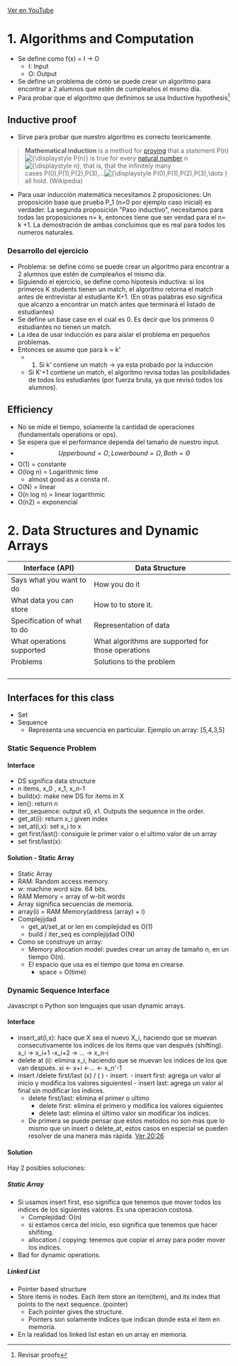 [Ver en YouTube](https://youtu.be/ZA-tUyM_y7s?list=PLUl4u3cNGP63EdVPNLG3ToM6LaEUuStEY)


# 1. Algorithms and Computation

- Se define como f(x) =  I -> O
	- I: Input
	- O: Output
- Se define un problema de cómo se puede crear un algoritmo para encontrar a 2 alumnos que estén de cumpleaños el mismo día.
- Para probar que el algoritmo que definimos se usa  Inductive hypothesis[^1]  

## Inductive proof
- Sirve para probar que nuestro algoritmo es correcto teoricamente.
> **Mathematical induction** is a method for [proving](https://en.wikipedia.org/wiki/Mathematical_proof "Mathematical proof") that a statement P(n)![{\displaystyle P(n)}](https://wikimedia.org/api/rest_v1/media/math/render/svg/5e303d2c14cd399b6f52b468c9fd44a542bed422) is true for every [natural number](https://en.wikipedia.org/wiki/Natural_number "Natural number") n![{\displaystyle n}](https://wikimedia.org/api/rest_v1/media/math/render/svg/a601995d55609f2d9f5e233e36fbe9ea26011b3b), that is, that the infinitely many cases P(0),P(1),P(2),P(3),…![{\displaystyle P(0),P(1),P(2),P(3),\dots }](https://wikimedia.org/api/rest_v1/media/math/render/svg/2b711489e1c1a6623f75d4cb531a06f8204cf65b)  all hold. (Wikipedia)
- Para usar inducción matemática necesitamos 2 proposiciones: Un proposición base que prueba P_1  (n=0 por ejemplo caso inicial) es verdader. La segunda proposición "Paso inductivo",  necesitamos para todas las proposiciones n= k, entonces tiene que ser verdad para el n= k +1. La demostración de ambas concluimos que es real para todos los numeros naturales.

### Desarrollo del ejercicio 
- Problema: se define cómo se puede crear un algoritmo para encontrar a 2 alumnos que estén de cumpleaños el mismo día.
- Siguiendo el ejercicio, se define como hipotesis inductiva: si los primeros K students tienen un match, el algoritmo retorna el match antes de entrevistar al estudiante K+1. (En otras palabras eso significa que alcanzo a encontrar un match antes que terminará el listado de estudiantes)
- Se define un base case en el cual es 0. Es decir que los primeros 0 estudiantes no tienen un match.
- La idea de usar inducción  es para aislar el problema en pequeños problemas.
- Entonces se asume que para k = k'
	- 1. Si k' contiene un match -> ya esta probado por la inducción
	- Si K'+1 contiene un match, el algoritmo revisa todas las posibilidades de todos los estudiantes (por fuerza bruta, ya que revisó todos los alumnos).


## Efficiency
- No se mide el tiempo, solamente la cantidad de operaciones (fundamentals operations or ops).
- Se espera que el performance dependa del tamaño de nuestro input.
-  $$Upperbound=O , Lower bound = \Omega, Both= \Theta $$
- O(1) = constante
- O(log n) = Logarithmic time
	- almost good as a consta nt.
- O(N) = linear
- O(n log n) = linear logarithmic
- O(n2) = exponencial

# 2. Data Structures and Dynamic Arrays

| Interface (API)             | Data Structure                                     |
| --------------------------- | -------------------------------------------------- |
| Says what you want to do    | How you do it                                      |
| What data you can store     | How to to store it.                                |
| Specification of what to do | Representation of data                             |
| What operations supported   | What algorithms are supported for those operations |
| Problems                    | Solutions to the problem                           |
|                             |                                                    |
|                             |                                                    |
|                             |                                                    |
|                             |                                                    |

## Interfaces for this class
- Set
- Sequence
	- Representa una secuencia en particular. Ejemplo un array: [5,4,3,5]

### Static Sequence Problem
#### Interface
- DS significa data structure
- n items, x_0 , x_1, x_n-1
- build(x): make new DS for items in X
- len(): return n
- iter_sequence: output x0, x1. Outputs the sequence in the order.
- get_at(i): return x_i given index
- set_at(i,x): set x_i to  x
- get first/last(): consiguie le primer valor o el ultimo valor de un array
- set first/last(x): 
#### Solution  - Static Array
 - Static Array
 - RAM: Random access memory.
 - w: machine word size. 64 bits.
 - RAM Memory = array of w-bit words
 - Array significa secuencias de memoria.
 - array(i) = RAM Memory(address (array) + i)
 - Complejijdad
	 - get_at/set_at or len en complejidad es O(1)
	 - build / iter_seq es complejijdad O(N)
 - Como se construye un array:
	 - Memory allocation model: puedes crear un array de tamaño n, en un tiempo  O(n).
	 - El espacio que usa es el tiempo que toma en crearse. 
		 - space = O(time)



### Dynamic Sequence Interface
Javascript o Python son lenguajes que usan dynamic arrays.

#### Interface
- insert_at(i,x): hace que X sea el nuevo X_i, haciendo que se muevan consecutivamente los indices de los items que van después (shifting). x_i -> x_i+1 -x_i+2 -> ... -> x_n-i 
- delete at (i): elimina x_i, haciendo que se muevan los indices de los que van después. xi <- x+i <-... <- x_n'-1 
- insert /delete first/last (x)  / ( )
		- insert:
			- insert first: agrega un valor al inicio  y modifica los valores siguientesl
			- insert last: agrega un valor al final sin modificar los indices.
	- delete first/last: elimina el primer o ultimo
		- delete first: elimina el primero y modifica los valores siguientes
		- delete last: elimina el último valor sin modificar los indices.
	- De primera se puede pensar que estos metodos no son mas que lo mismo que un insert o delete_at, estos casos en especial se pueden resolver de una manera más rápida. [Ver 20:26](https://youtu.be/CHhwJjR0mZA?t=1226)

#### Solution 
Hay 2 posibles soluciones:

#####  Static Array
- Si usamos insert first, eso significa que tenemos que mover todos los indices de los siguientes valores. Es una operacion costosa. 
	- Complejidad: O(n) 
	- si estamos cerca del inicio, eso significa que tenemos que hacer shifiting.
	- allocation  / copying: tenemos que copiar el array para poder mover los indices. 
- Bad for dynamic operations.
##### Linked List
- Pointer based structure
- Store items in nodes. Each item store an item(item), and its index that points  to the next sequence. (pointer) 
	- Each pointer gives the structure.
	- Pointers son solamente indices que indican donde esta el item en memoria. 
- En la realidad los linked list estan en un array en memoria.


[^1]: Revisar proofs
